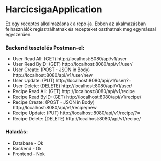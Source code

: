# HarcicsigaApplication
Ez egy receptes alkalmazásnak a repo-ja. Ebben az akalmazásban felhasználók regisztrálhatnak és recepteket oszthatnak meg egymással egyszerűen.

### Backend tesztelés Postman-el:
 - User Read All: (GET) http://localhost:8080/api/v1/user 
 - User Read ByID: (GET) http://localhost:8080/api/v1/user/<id>
 - User Create: (POST - JSON in Body) http://localhost:8080/api/v1/user/new
 - User Update: (PUT) http://localhost:8080/api/v1/user/<id>?<attribute>=<newValue>
 - User Delete: (DELETE) http://localhost:8080/api/v1/user/<id>
 - Recipe Read All: (GET) http://localhost:8080/api/v1/recipe 
 - Recipe Read ByID: (GET) http://localhost:8080/api/v1/recipe/<id>
 - Recipe Create: (POST - JSON in Body) http://localhost:8080/api/v1/recipe/new
 - Recipe Update: (PUT) http://localhost:8080/api/v1/recipe/<id>?<attribute>=<newValue>
 - Recipe Delete: (DELETE) http://localhost:8080/api/v1/recipe/<id>

### Haladás:
 - Database - Ok
 - Backend - Ok
 - Frontend - Nok
